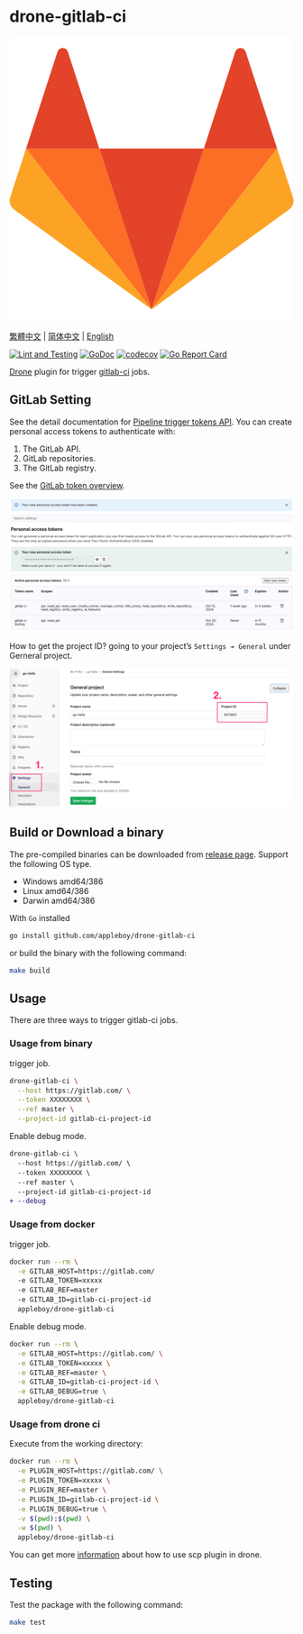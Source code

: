 # drone-gitlab-ci

![logo](./images/logo.png)

[繁體中文](./README.zh-tw.md) | [简体中文](./README.zh-cn.md) | [English](./README.md)

[![Lint and Testing](https://github.com/appleboy/drone-gitlab-ci/actions/workflows/lint.yml/badge.svg)](https://github.com/appleboy/drone-gitlab-ci/actions/workflows/lint.yml)
[![GoDoc](https://godoc.org/github.com/appleboy/drone-gitlab-ci?status.svg)](https://godoc.org/github.com/appleboy/drone-gitlab-ci)
[![codecov](https://codecov.io/gh/appleboy/drone-gitlab-ci/branch/master/graph/badge.svg)](https://codecov.io/gh/appleboy/drone-gitlab-ci)
[![Go Report Card](https://goreportcard.com/badge/github.com/appleboy/drone-gitlab-ci)](https://goreportcard.com/report/github.com/appleboy/drone-gitlab-ci)

[Drone](https://www.drone.io/) plugin for trigger [gitlab-ci](https://about.gitlab.com/solutions/continuous-integration/) jobs.

## GitLab Setting

See the detail documentation for [Pipeline trigger tokens API](https://docs.gitlab.com/ee/api/pipeline_triggers.html). You can create personal access tokens to authenticate with:

1. The GitLab API.
2. GitLab repositories.
3. The GitLab registry.

See the [GitLab token overview](https://docs.gitlab.com/ee/security/tokens/index.html#personal-access-tokens).

![token](./images/user_token.png)

How to get the project ID? going to your project’s `Settings ➔ General` under Gerneral project.

![projectID](./images/projectID.png)

## Build or Download a binary

The pre-compiled binaries can be downloaded from [release page](https://github.com/appleboy/drone-gitlab-ci/releases). Support the following OS type.

- Windows amd64/386
- Linux amd64/386
- Darwin amd64/386

With `Go` installed

```sh
go install github.com/appleboy/drone-gitlab-ci
```

or build the binary with the following command:

```sh
make build
```

## Usage

There are three ways to trigger gitlab-ci jobs.

### Usage from binary

trigger job.

```bash
drone-gitlab-ci \
  --host https://gitlab.com/ \
  --token XXXXXXXX \
  --ref master \
  --project-id gitlab-ci-project-id
```

Enable debug mode.

```diff
drone-gitlab-ci \
  --host https://gitlab.com/ \
  --token XXXXXXXX \
  --ref master \
  --project-id gitlab-ci-project-id
+ --debug
```

### Usage from docker

trigger job.

```bash
docker run --rm \
  -e GITLAB_HOST=https://gitlab.com/
  -e GITLAB_TOKEN=xxxxx
  -e GITLAB_REF=master
  -e GITLAB_ID=gitlab-ci-project-id
  appleboy/drone-gitlab-ci
```

Enable debug mode.

```bash
docker run --rm \
  -e GITLAB_HOST=https://gitlab.com/ \
  -e GITLAB_TOKEN=xxxxx \
  -e GITLAB_REF=master \
  -e GITLAB_ID=gitlab-ci-project-id \
  -e GITLAB_DEBUG=true \
  appleboy/drone-gitlab-ci
```

### Usage from drone ci

Execute from the working directory:

```sh
docker run --rm \
  -e PLUGIN_HOST=https://gitlab.com/ \
  -e PLUGIN_TOKEN=xxxxx \
  -e PLUGIN_REF=master \
  -e PLUGIN_ID=gitlab-ci-project-id \
  -e PLUGIN_DEBUG=true \
  -v $(pwd):$(pwd) \
  -w $(pwd) \
  appleboy/drone-gitlab-ci
```

You can get more [information](DOCS.md) about how to use scp plugin in drone.

## Testing

Test the package with the following command:

```sh
make test
```
